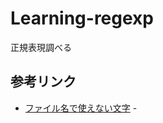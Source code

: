 # Learning-regexp
正規表現調べる


## 参考リンク

- [ファイル名で使えない文字](http://www.sharp.co.jp/support/mebius/tips/tips-zz16.htm) - 
